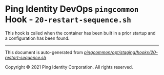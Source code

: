 
# Ping Identity DevOps `pingcommon` Hook - `20-restart-sequence.sh`
 This hook is called when the container has been built in a prior startup
 and a configuration has been found.

---
This document is auto-generated from _[pingcommon/opt/staging/hooks/20-restart-sequence.sh](https://github.com/pingidentity/pingidentity-docker-builds/blob/master/pingcommon/opt/staging/hooks/20-restart-sequence.sh)_

Copyright © 2021 Ping Identity Corporation. All rights reserved.
